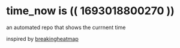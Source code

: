 # time_now is (( 1693018800270 ))

an automated repo that shows the currnent time

inspired by [breakingheatmap](https://github.com/breakingheatmap/breakingheatmap)